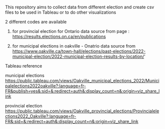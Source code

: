 This repository aims to collect data from different election and create csv files to be used in Tableau or to do other visualizations

2 different codes are available

1) for provincial election for Ontario
data source from page : https://results.elections.on.ca/en/publications

2) for municipal elections in oakville - Onatrio
data source from https://www.oakville.ca/town-hall/elections/past-elections/2022-municipal-election/2022-municipal-election-results-by-location/'


Tableau reference

municipal elections
https://public.tableau.com/views/Oakville_municipal_elections_2022/Municipalelections2022oakville?:language=fr-FR&publish=yes&:sid=&:redirect=auth&:display_count=n&:origin=viz_share_link

provincial election
https://public.tableau.com/views/Oakville_provincial_elections/Provincialelections2022_Oakville?:language=fr-FR&:sid=&:redirect=auth&:display_count=n&:origin=viz_share_link